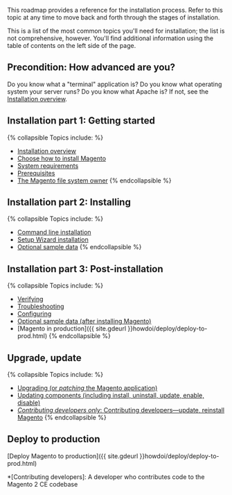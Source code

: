 <div markdown="1">

This roadmap provides a reference for the installation process. Refer to this topic at any time to move back and forth through the stages of installation.

This is a list of the most common topics you'll need for installation; the list is not comprehensive, however. You'll find additional information using the table of contents on the left side of the page.

## Precondition: How advanced are you?

Do you know what a "terminal" application is? Do you know what operating system your server runs? Do you know what Apache is? If not, see the <a href="{{ site.gdeurl }}install-gde/bk-install-guide.html">Installation overview</a>.

## Installation part 1: Getting started
{% collapsible Topics include: %}

*	<a href="{{ site.gdeurl }}install-gde/bk-install-guide.html">Installation overview</a>
*	<a href="{{ site.gdeurl }}install-gde/install/pre-install.html">Choose how to install Magento</a>
*	<a href="{{ site.gdeurl }}install-gde/system-requirements.html">System requirements</a>
*	<a href="{{ site.gdeurl }}install-gde/prereq/prereq-overview.html">Prerequisites</a>
*	<a href="{{ site.gdeurl }}install-gde/prereq/file-sys-perms-over.html">The Magento file system owner</a>
{% endcollapsible %}

## Installation part 2: Installing
{% collapsible Topics include: %}

*	<a href="{{ site.gdeurl }}install-gde/install/cli/install-cli.html">Command line installation</a>
*	<a href="{{ site.gdeurl }}install-gde/install/web/install-web.html">Setup Wizard installation</a>
*	<a href="{{ site.gdeurl }}install-gde/install/web/install-web-sample-data.html">Optional sample data</a>
{% endcollapsible %}

## Installation part 3: Post-installation
{% collapsible Topics include: %}

*	<a href="{{ site.gdeurl }}install-gde/install/verify.html">Verifying</a>
*	<a href="{{ site.gdeurl }}install-gde/trouble/tshoot.html">Troubleshooting</a>
*	<a href="{{ site.gdeurl }}install-gde/install/post-install-config.html">Configuring</a>
*	<a href="{{ site.gdeurl }}install-gde/install/sample-data-after-magento.html">Optional sample data (after installing Magento)</a>
*	[Magento in production]({{ site.gdeurl }}howdoi/deploy/deploy-to-prod.html)
{% endcollapsible %}

## Upgrade, update
{% collapsible Topics include: %}

*	<a href="{{ site.gdeurl }}comp-mgr/bk-compman-upgrade-guide.html">Upgrading (or *patching* the Magento application)
*	<a href="{{ site.gdeurl }}comp-mgr/bk-compman-upgrade-guide.html">Updating components (including install, uninstall, update, enable, disable)
*	*Contributing developers only*: <a href="{{ site.gdeurl }}install-gde/install/cli/dev_options.html">Contributing developers&mdash;update, reinstall Magento</a>
{% endcollapsible %}

## Deploy to production
[Deploy Magento to production]({{ site.gdeurl }}howdoi/deploy/deploy-to-prod.html)

*[Contributing developers]: A developer who contributes code to the Magento 2 CE codebase